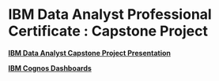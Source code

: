 # IBM Data Analyst Professional Certificate : Capstone Project

**[IBM Data Analyst Capstone Project Presentation](https://drive.google.com/file/d/11a3xpw4N8MOWbXeuOLaw3LvjbtvSqBRU/view?usp=sharing)**

**[IBM Cognos Dashboards](https://eu-de.dataplatform.cloud.ibm.com/dashboards/c91f89b0-c476-4a55-845c-51ae6bfd2d4a/view/400adf293ea90bfe1ee3eee407cc2b002b64205eb4bb8103d68d7b490e637297f36e4090c82b4952d8435067f0bf170ace)**
